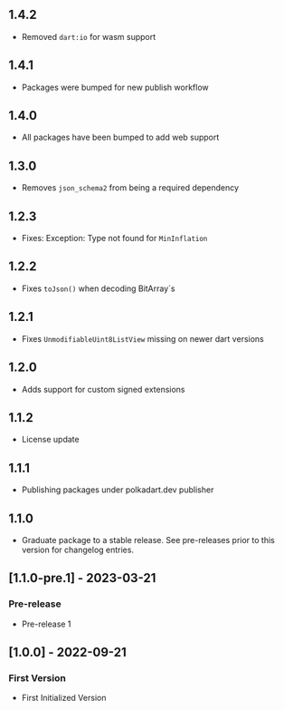 ## 1.4.2
- Removed `dart:io` for wasm support

## 1.4.1
- Packages were bumped for new publish workflow

## 1.4.0
- All packages have been bumped to add web support

## 1.3.0
- Removes `json_schema2` from being a required dependency

## 1.2.3
- Fixes: Exception: Type not found for `MinInflation`

## 1.2.2
- Fixes `toJson()` when decoding BitArray`s

## 1.2.1
- Fixes `UnmodifiableUint8ListView` missing on newer dart versions

## 1.2.0
- Adds support for custom signed extensions

## 1.1.2

- License update

## 1.1.1

- Publishing packages under polkadart.dev publisher

## 1.1.0

 - Graduate package to a stable release. See pre-releases prior to this version for changelog entries.

## [1.1.0-pre.1] - 2023-03-21

### Pre-release
- Pre-release 1

## [1.0.0] - 2022-09-21

### First Version
- First Initialized Version
